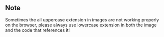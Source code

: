 ## Note

Sometimes the all uppercase extension in images are not working properly on the browser, please always use lowercase extension in both the image and the code that references it!
